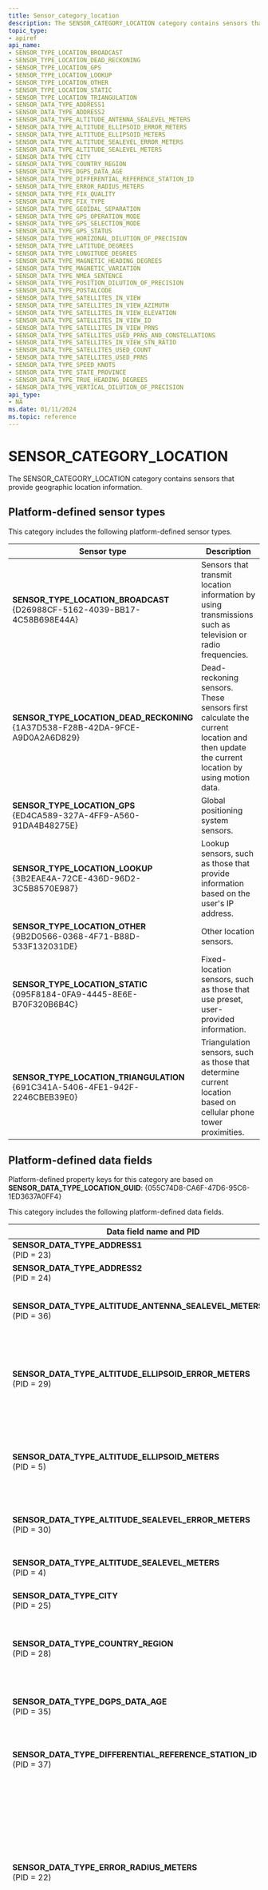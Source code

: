 ```yaml
---
title: Sensor_category_location
description: The SENSOR_CATEGORY_LOCATION category contains sensors that provide geographic location information.
topic_type:
- apiref
api_name:
- SENSOR_TYPE_LOCATION_BROADCAST
- SENSOR_TYPE_LOCATION_DEAD_RECKONING
- SENSOR_TYPE_LOCATION_GPS
- SENSOR_TYPE_LOCATION_LOOKUP
- SENSOR_TYPE_LOCATION_OTHER
- SENSOR_TYPE_LOCATION_STATIC
- SENSOR_TYPE_LOCATION_TRIANGULATION
- SENSOR_DATA_TYPE_ADDRESS1
- SENSOR_DATA_TYPE_ADDRESS2
- SENSOR_DATA_TYPE_ALTITUDE_ANTENNA_SEALEVEL_METERS
- SENSOR_DATA_TYPE_ALTITUDE_ELLIPSOID_ERROR_METERS
- SENSOR_DATA_TYPE_ALTITUDE_ELLIPSOID_METERS
- SENSOR_DATA_TYPE_ALTITUDE_SEALEVEL_ERROR_METERS
- SENSOR_DATA_TYPE_ALTITUDE_SEALEVEL_METERS
- SENSOR_DATA_TYPE_CITY
- SENSOR_DATA_TYPE_COUNTRY_REGION
- SENSOR_DATA_TYPE_DGPS_DATA_AGE
- SENSOR_DATA_TYPE_DIFFERENTIAL_REFERENCE_STATION_ID
- SENSOR_DATA_TYPE_ERROR_RADIUS_METERS
- SENSOR_DATA_TYPE_FIX_QUALITY
- SENSOR_DATA_TYPE_FIX_TYPE
- SENSOR_DATA_TYPE_GEOIDAL_SEPARATION
- SENSOR_DATA_TYPE_GPS_OPERATION_MODE
- SENSOR_DATA_TYPE_GPS_SELECTION_MODE
- SENSOR_DATA_TYPE_GPS_STATUS
- SENSOR_DATA_TYPE_HORIZONAL_DILUTION_OF_PRECISION
- SENSOR_DATA_TYPE_LATITUDE_DEGREES
- SENSOR_DATA_TYPE_LONGITUDE_DEGREES
- SENSOR_DATA_TYPE_MAGNETIC_HEADING_DEGREES
- SENSOR_DATA_TYPE_MAGNETIC_VARIATION
- SENSOR_DATA_TYPE_NMEA_SENTENCE
- SENSOR_DATA_TYPE_POSITION_DILUTION_OF_PRECISION
- SENSOR_DATA_TYPE_POSTALCODE
- SENSOR_DATA_TYPE_SATELLITES_IN_VIEW
- SENSOR_DATA_TYPE_SATELLITES_IN_VIEW_AZIMUTH
- SENSOR_DATA_TYPE_SATELLITES_IN_VIEW_ELEVATION
- SENSOR_DATA_TYPE_SATELLITES_IN_VIEW_ID
- SENSOR_DATA_TYPE_SATELLITES_IN_VIEW_PRNS
- SENSOR_DATA_TYPE_SATELLITES_USED_PRNS_AND_CONSTELLATIONS
- SENSOR_DATA_TYPE_SATELLITES_IN_VIEW_STN_RATIO
- SENSOR_DATA_TYPE_SATELLITES_USED_COUNT
- SENSOR_DATA_TYPE_SATELLITES_USED_PRNS
- SENSOR_DATA_TYPE_SPEED_KNOTS
- SENSOR_DATA_TYPE_STATE_PROVINCE
- SENSOR_DATA_TYPE_TRUE_HEADING_DEGREES
- SENSOR_DATA_TYPE_VERTICAL_DILUTION_OF_PRECISION
api_type:
- NA
ms.date: 01/11/2024
ms.topic: reference
---
```


# SENSOR_CATEGORY_LOCATION

The SENSOR_CATEGORY_LOCATION category contains sensors that provide geographic location information.

## Platform-defined sensor types

This category includes the following platform-defined sensor types.

| Sensor type | Description |
|---|---|
| **SENSOR_TYPE_LOCATION_BROADCAST**<br>{D26988CF-5162-4039-BB17-4C58B698E44A} | Sensors that transmit location information by using transmissions such as television or radio frequencies. |
| **SENSOR_TYPE_LOCATION_DEAD_RECKONING**<br>{1A37D538-F28B-42DA-9FCE-A9D0A2A6D829} | Dead-reckoning sensors. These sensors first calculate the current location and then update the current location by using motion data. |
| **SENSOR_TYPE_LOCATION_GPS**<br>{ED4CA589-327A-4FF9-A560-91DA4B48275E} | Global positioning system sensors. |
| **SENSOR_TYPE_LOCATION_LOOKUP**<br>{3B2EAE4A-72CE-436D-96D2-3C5B8570E987} | Lookup sensors, such as those that provide information based on the user's IP address. |
| **SENSOR_TYPE_LOCATION_OTHER**<br>{9B2D0566-0368-4F71-B88D-533F132031DE} | Other location sensors. |
| **SENSOR_TYPE_LOCATION_STATIC**<br>{095F8184-0FA9-4445-8E6E-B70F320B6B4C} | Fixed-location sensors, such as those that use preset, user-provided information. |
| **SENSOR_TYPE_LOCATION_TRIANGULATION**<br>{691C341A-5406-4FE1-942F-2246CBEB39E0} | Triangulation sensors, such as those that determine current location based on cellular phone tower proximities. |

## Platform-defined data fields

Platform-defined property keys for this category are based on **SENSOR_DATA_TYPE_LOCATION_GUID**: {055C74D8-CA6F-47D6-95C6-1ED3637A0FF4}

This category includes the following platform-defined data fields.

| Data field name and PID | Type | Description |
|---|---|---|
| **SENSOR_DATA_TYPE_ADDRESS1**<br>(PID = 23) | **VT_LPWSTR** | Street address, first line. |
| **SENSOR_DATA_TYPE_ADDRESS2**<br>(PID = 24) | **VT_LPWSTR** | Street address, second line. |
| **SENSOR_DATA_TYPE_ALTITUDE_ANTENNA_SEALEVEL_METERS**<br>(PID = 36) | **VT_R8** | Altitude of the antenna, referenced to sea level, in meters. |
| **SENSOR_DATA_TYPE_ALTITUDE_ELLIPSOID_ERROR_METERS**<br>(PID = 29) | **VT_R8** | Altitude error referenced to the World Geodetic System (WGS 84) reference ellipsoid, in meters. |
| **SENSOR_DATA_TYPE_ALTITUDE_ELLIPSOID_METERS**<br>(PID = 5) | **VT_R8** | Altitude referenced to the World Geodetic System (WGS 84) reference ellipsoid, in meters. |
| **SENSOR_DATA_TYPE_ALTITUDE_SEALEVEL_ERROR_METERS**<br>(PID = 30) | **VT_R8** | Altitude error referenced to sea level, in meters. |
| **SENSOR_DATA_TYPE_ALTITUDE_SEALEVEL_METERS**<br>(PID = 4) | **VT_R8** | Altitude referenced to sea level, in meters. |
| **SENSOR_DATA_TYPE_CITY**<br>(PID = 25) | **VT_LPWSTR** | City |
| **SENSOR_DATA_TYPE_COUNTRY_REGION**<br>(PID = 28) | **VT_LPWSTR** | Country or region, represented as an ISO 3166 1-alpha-2 country/region code. |
| **SENSOR_DATA_TYPE_DGPS_DATA_AGE**<br>(PID = 35) | **VT_R8** | Age of differential GPS data, in seconds. |
| **SENSOR_DATA_TYPE_DIFFERENTIAL_REFERENCE_STATION_ID**<br>(PID = 37) | **VT_I4** | ID of the differential reference station. The range is 0000 to 1023. |
| **SENSOR_DATA_TYPE_ERROR_RADIUS_METERS**<br>(PID = 22) | **VT_R8** | Accuracy of latitude and longitude values, in meters. A value of zero means that the accuracy level is not known. The Location API gives priority to sensors that provide a non-zero value for this field. |
| **SENSOR_DATA_TYPE_FIX_QUALITY**<br>(PID = 10) | **VT_I4** | Fix quality<br><br>0 = no fix<br>1 = GPS<br>2 = DGPS |
| **SENSOR_DATA_TYPE_FIX_TYPE**<br>(PID = 11) | **VT_I4** | Fix type<br><br>0 = no fix<br>1 = GPS SPS Mode, fix valid<br>2 = DGPS SPS Mode, fix valid<br>3 = GPS PPS Mode, fix valid<br>4 = Real Time Kinematic<br>5 = Float RTK<br>6 = Estimated (dead reckoned)<br>7 = Manual Input Mode<br>8 = Simulator Mode |
| **SENSOR_DATA_TYPE_GEOIDAL_SEPARATION**<br>(PID = 34) | **VT_R8** | The difference between the WGS-84 ellipsoid and mean sea level. Values less than zero indicate that mean sea level is below the reference ellipsoid. |
| **SENSOR_DATA_TYPE_GPS_OPERATION_MODE**<br>(PID = 32) | **VT_I4** | Operation mode.<br><br>0 = Manual. The GPS sensor is set to operate in 2-D or 3-D mode.<br>1 = Automatic. The GPS sensor can automatically switch between 2-D and 3-D modes. |
| **SENSOR_DATA_TYPE_GPS_SELECTION_MODE**<br>(PID = 31) | **VT_I4** | Selection mode.<br><br>0 = Autonomous.<br>1 = DGPS.<br>2 = Estimated (dead reckoned).<br>3 = Manual input.<br>4 = Simulator.<br>5 = Data not valid. |
| **SENSOR_DATA_TYPE_GPS_STATUS**<br>(PID = 33) | **VT_I4** | Current data status.<br><br>1 = Data is valid.<br>2 = Data is not valid. |
| **SENSOR_DATA_TYPE_HORIZONAL_DILUTION_OF_PRECISION**<br>(PID = 13) | **VT_R8** | Horizontal dilution of precision. |
| **SENSOR_DATA_TYPE_LATITUDE_DEGREES**<br>(PID = 2) | **VT_R8** | Degrees latitude. North is positive. |
| **SENSOR_DATA_TYPE_LONGITUDE_DEGREES**<br>(PID = 3) | **VT_R8** | Degrees longitude. East is positive. |
| **SENSOR_DATA_TYPE_MAGNETIC_HEADING_DEGREES**<br>(PID = 8) | **VT_R8** | Heading, in relation to magnetic north, in degrees. |
| **SENSOR_DATA_TYPE_MAGNETIC_VARIATION**<br>(PID = 9) | **VT_R8** | Magnetic variation. East is positive. |
| **SENSOR_DATA_TYPE_NMEA_SENTENCE**<br>(PID = 38) | **VT_LPWSTR** | The current NMEA sentence string. |
| **SENSOR_DATA_TYPE_POSITION_DILUTION_OF_PRECISION**<br>(PID = 12) | **VT_R8** | Position dilution of precision. |
| **SENSOR_DATA_TYPE_POSTALCODE**<br>(PID = 27) | **VT_LPWSTR** | Postal code. |
| **SENSOR_DATA_TYPE_SATELLITES_IN_VIEW**<br>(PID = 17) | **VT_I4** | Number of satellites in view. |
| **SENSOR_DATA_TYPE_SATELLITES_IN_VIEW_AZIMUTH**<br>(PID = 20) | **VT_VECTOR** or **VT_UI1** | Counted array that contains the azimuth of each satellite in view.<br><br>Data for vector types is always serialized as VT_UI1 (an array of unsigned, 1-byte characters). This data field actually contains each value as an IEEE 8-byte real value (VT_ R8). Use -1 as a placeholder for empty values.<br><br>For information about working with arrays, see [Retrieving Vector Types](/windows/desktop/SensorsAPI/retrieving-vector-types). |
| **SENSOR_DATA_TYPE_SATELLITES_IN_VIEW_ELEVATION**<br>(PID = 19) | **VT_VECTOR** or **VT_UI1** | Counted array that contains the elevation of each satellite in view.<br><br>Data for vector types is always serialized as VT_UI1 (an array of unsigned, 1-byte characters). This data field actually contains each value as an IEEE 8-byte real value (VT_R8). Use -91 as a placeholder for empty values.<br><br>For information about working with arrays, see [Retrieving Vector Types](/windows/desktop/SensorsAPI/retrieving-vector-types). |
| **SENSOR_DATA_TYPE_SATELLITES_IN_VIEW_ID**<br>(PID = 39) | **VT_VECTOR** or **VT_UI1** | Counted array that contains the ID of each satellite in view.<br><br>Data for vector types is always serialized as VT_UI1 (an array of unsigned, 1-byte characters). This data field actually contains each value as a 4-byte unsigned integer (VT_UI4).<br><br>For information about working with arrays, see [Retrieving Vector Types](/windows/desktop/SensorsAPI/retrieving-vector-types). |
| **SENSOR_DATA_TYPE_SATELLITES_IN_VIEW_PRNS**<br>(PID = 18) | **VT_VECTOR** or **VT_UI1** | Counted array that contains pseudorandom noise codes for satellites in view.<br><br>Data for vector types is always serialized as VT_UI1 (an array of unsigned, 1-byte characters). This data field actually contains each value as a 4-byte unsigned integer (VT_UI4). Use zero (0) as a placeholder for empty values.<br><br>For information about working with arrays, see [Retrieving Vector Types](/windows/desktop/SensorsAPI/retrieving-vector-types). |
| **SENSOR_DATA_TYPE_SATELLITES_USED_PRNS_AND_CONSTELLATIONS**<br>(PID = 41) | **VT_VECTOR** or **VT_UI2** | Counted array that contains pseudorandom noise codes for satellites that are used in a solution.<br><br>Data for vector types is always serialized as VT_UI2 (an array of unsigned, 2-byte characters). This data field must contain each value as a 4-byte unsigned integer (VT_UI4). Use zero (0) as a placeholder for empty values.<br><br>For information about working with arrays, see [Retrieving Vector Types](/windows/desktop/SensorsAPI/retrieving-vector-types). |
| **SENSOR_DATA_TYPE_SATELLITES_IN_VIEW_STN_RATIO**<br>(PID = 21) | **VT_VECTOR** or **VT_UI1** | Counted array that contains the signal-to-noise ratio for satellites in view.<br><br>Data for vector types is always serialized as VT_UI1 (an array of unsigned, 1-byte characters). This data field actually contains each value as an IEEE 8-byte real value (VT_R8). Use zero (0) as a placeholder for empty values.<br><br>This property is required and must be supported by all GPS devices.<br><br>For information about working with arrays, see [Retrieving Vector Types](/windows/desktop/SensorsAPI/retrieving-vector-types). |
| **SENSOR_DATA_TYPE_SATELLITES_USED_COUNT**<br>(PID = 15) | **VT_I4** | Number of satellites that are used in a solution. |
| **SENSOR_DATA_TYPE_SATELLITES_USED_PRNS**<br>(PID = 16) | **VT_VECTOR** or **VT_UI1** | Counted array that contains pseudorandom noise codes for satellites that are used in a solution.<br><br>Data for vector types is always serialized as VT_UI1 (an array of unsigned, 1-byte characters). This data field must contain each value as a 4-byte unsigned integer (VT_UI4). Use zero (0) as a placeholder for empty values.<br><br>For information about working with arrays, see [Retrieving Vector Types](/windows/desktop/SensorsAPI/retrieving-vector-types). |
| **SENSOR_DATA_TYPE_SPEED_KNOTS**<br>(PID = 6) | **VT_R8** | Speed, in knots. |
| **SENSOR_DATA_TYPE_STATE_PROVINCE**<br>(PID = 26) | **VT_LPWSTR** | State/province. |
| **SENSOR_DATA_TYPE_TRUE_HEADING_DEGREES**<br>(PID = 7) | **VT_R8** | Heading, in relation to true north, in degrees. |
| **SENSOR_DATA_TYPE_VERTICAL_DILUTION_OF_PRECISION**<br>(PID = 14) | **VT_R8** | Vertical dilution of precision. |
